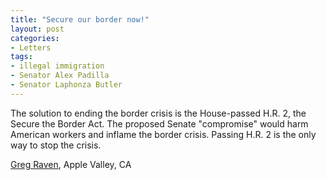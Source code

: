 ```yaml
---
title: "Secure our border now!"
layout: post
categories:
- Letters
tags:
- illegal immigration
- Senator Alex Padilla
- Senator Laphonza Butler
---
```


The solution to ending the border crisis is the House-passed H.R. 2, the Secure the Border Act. The proposed Senate "compromise" would harm American workers and inflame the border crisis. Passing H.R. 2 is the only way to stop the crisis.

[Greg Raven](https://www.gregraven.org/), Apple Valley, CA